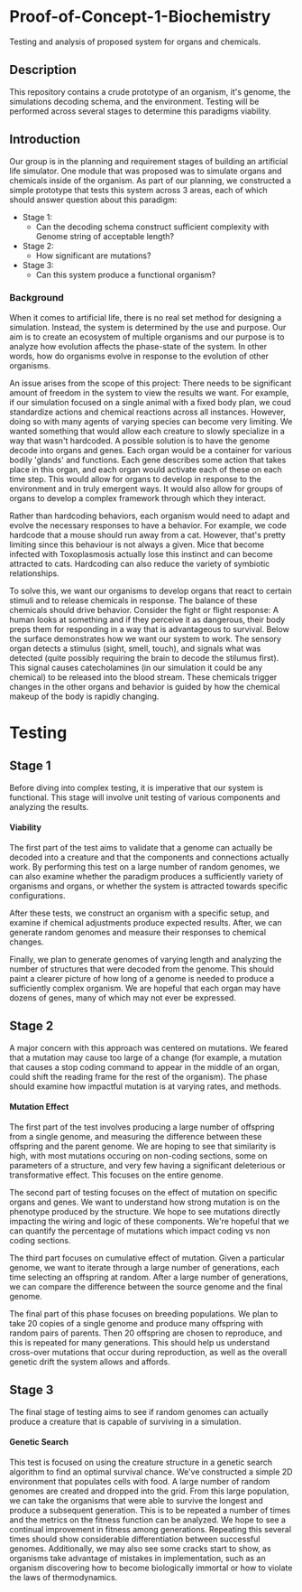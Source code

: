 # Proof-of-Concept-1-Biochemistry
Testing and analysis of proposed system for organs and chemicals. 

## Description

This repository contains a crude prototype of an organism, it's genome, the simulations decoding schema, and the environment. Testing will be performed across several stages to determine this paradigms viability.

## Introduction

Our group is in the planning and requirement stages of building an artificial life simulator. One module that was proposed was to simulate organs and chemicals inside of the organism. As part of our planning, we constructed a simple prototype that tests this system across 3 areas, each of which should answer question about this paradigm:
* Stage 1:  
   * Can the decoding schema construct sufficient complexity with Genome string of acceptable length?
* Stage 2:  
  * How significant are mutations?
* Stage 3:
  * Can this system produce a functional organism?  

### Background

When it comes to artificial life, there is no real set method for designing a simulation. Instead, the system is determined by the use and purpose. Our aim is to create an ecosystem of multiple organisms and our purpose is to analyze how evolution affects the phase-state of the system.
In other words, how do organisms evolve in response to the evolution of other organisms. 

An issue arises from the scope of this project: There needs to be significant amount of freedom in the system to view the results we want. For example, if our simulation focused on a single animal with a fixed body plan, we coud standardize actions and chemical reactions across all instances. However, doing so with many agents of varying species can become very limiting. We wanted something that would allow each creature to slowly specialize in a way that wasn't hardcoded. A possible solution is to have the genome decode into organs and genes. Each organ would be a container for various bodily 'glands' and functions. Each gene describes some action that takes place in this organ, and each organ would activate each of these on each time step. This would allow for organs to develop in response to the environment and in truly emergent ways. It would also allow for groups of organs to develop a complex framework through which they interact. 

Rather than hardcoding behaviors, each organism would need to adapt and evolve the necessary responses to have a behavior. For example, we code hardcode that a mouse should run away from a cat. However, that's pretty limiting since this behaviour is not always a given. Mice that become infected with Toxoplasmosis actually lose this instinct and can become attracted to cats. Hardcoding can also reduce the variety of symbiotic relationships.

To solve this, we want our organisms to develop organs that react to certain stimuli and to release chemicals in response. The balance of these chemicals should drive behavior. Consider the fight or flight response: A human looks at something and if they perceive it as dangerous, their body preps them for responding in a way that is advantageous to survival. Below the surface demonstrates how we want our system to work. The sensory organ detects a stimulus (sight, smell, touch), and signals what was detected (quite possibly requiring the brain to decode the stilumus first). This signal causes catecholamines (in our simulation it could be any chemical) to be released into the blood stream. These chemicals trigger changes in the other organs and behavior is guided by how the chemical makeup of the body is rapidly changing. 

# Testing

## Stage 1

Before diving into complex testing, it is imperative that our system is functional. This stage will involve unit testing of various components and analyzing the results. 

#### Viability

The first part of the test aims to validate that a genome can actually be decoded into a creature and that the components and connections actually work. By performing this test on a large number of random genomes, we can also examine whether the paradigm produces a sufficiently variety of organisms and organs, or whether the system is attracted towards specific configurations.

After these tests, we construct an organism with a specific setup, and examine if chemical adjustments produce expected results. After, we can generate random genomes and measure their responses to chemical changes.

Finally, we plan to generate genomes of varying length and analyzing the number of structures that were decoded from the genome. This should paint a clearer picture of how long of a genome is needed to produce a sufficiently complex organism. We are hopeful that each organ may have dozens of genes, many of which may not ever be expressed.

## Stage 2

A major concern with this approach was centered on mutations. We feared that a mutation may cause too large of a change (for example, a mutation that causes a stop coding command to appear in the middle of an organ, could shift the reading frame for the rest of the organism). The phase should examine how impactful mutation is at varying rates, and methods.

#### Mutation Effect

The first part of the test involves producing a large number of offspring from a single genome, and measuring the difference between these offspring and the parent genome. We are hoping to see that similarity is high, with most mutations occuring on non-coding sections, some on parameters of a structure, and very few having a significant deleterious or transformative effect. This focuses on the entire genome.

The second part of testing focuses on the effect of mutation on specific organs and genes. We want to understand how strong mutation is on the phenotype produced by the structure. We hope to see mutations directly impacting the wiring and logic of these components. We're hopeful that we can quantify the percentage of mutations which impact coding vs non coding sections.

The third part focuses on cumulative effect of mutation. Given a particular genome, we want to iterate through a large number of generations, each time selecting an offspring at random. After a large number of generations, we can compare the difference between the source genome and the final genome.

The final part of this phase focuses on breeding populations. We plan to take 20 copies of a single genome and produce many offspring with random pairs of parents. Then 20 offspring are chosen to reproduce, and this is repeated for many generations. This should help us understand cross-over mutations that occur during reproduction, as well as the overall genetic drift the system allows and affords.

## Stage 3

The final stage of testing aims to see if random genomes can actually produce a creature that is capable of surviving in a simulation.

#### Genetic Search

This test is focused on using the creature structure in a genetic search algorithm to find an optimal survival chance. We've constructed a simple 2D environment that populates cells with food. A large number of random genomes are created and dropped into the grid. From this large population, we can take the organisms that were able to survive the longest and produce a subsequent generation. This is to be repeated a number of times and the metrics on the fitness function can be analyzed. We hope to see a continual improvement in fitness among generations. Repeating this several times should show considerable differentiation between successful genomes. Additionally, we may also see some cracks start to show, as organisms take advantage of mistakes in implementation, such as an organism discovering how to become biologically immortal or how to violate the laws of thermodynamics.
